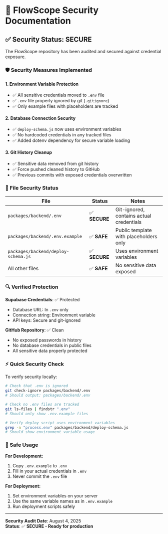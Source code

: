 # 🔐 FlowScope Security Documentation

## ✅ Security Status: SECURE

The FlowScope repository has been audited and secured against credential exposure.

### 🛡️ Security Measures Implemented

#### **1. Environment Variable Protection**
- ✅ All sensitive credentials moved to `.env` file
- ✅ `.env` file properly ignored by git (`.gitignore`)
- ✅ Only example files with placeholders are tracked

#### **2. Database Connection Security**
- ✅ `deploy-schema.js` now uses environment variables
- ✅ No hardcoded credentials in any tracked files
- ✅ Added dotenv dependency for secure variable loading

#### **3. Git History Cleanup**
- ✅ Sensitive data removed from git history
- ✅ Force pushed cleaned history to GitHub
- ✅ Previous commits with exposed credentials overwritten

### 📁 File Security Status

| File | Status | Notes |
|------|--------|-------|
| `packages/backend/.env` | ✅ **SECURE** | Git-ignored, contains actual credentials |
| `packages/backend/.env.example` | ✅ **SAFE** | Public template with placeholders only |
| `packages/backend/deploy-schema.js` | ✅ **SECURE** | Uses environment variables |
| All other files | ✅ **SAFE** | No sensitive data exposed |

### 🔍 Verified Protection

**Supabase Credentials**: ✅ Protected
- Database URL: In `.env` only
- Connection string: Environment variable
- API keys: Secure and git-ignored

**GitHub Repository**: ✅ Clean
- No exposed passwords in history
- No database credentials in public files
- All sensitive data properly protected

### ⚡ Quick Security Check

To verify security locally:

```bash
# Check that .env is ignored
git check-ignore packages/backend/.env
# Should output: packages/backend/.env

# Check no .env files are tracked
git ls-files | findstr ".env"
# Should only show .env.example files

# Verify deploy script uses environment variables
grep -n "process.env" packages/backend/deploy-schema.js
# Should show environment variable usage
```

### 🚀 Safe Usage

**For Development:**
1. Copy `.env.example` to `.env`
2. Fill in your actual credentials in `.env`
3. Never commit the `.env` file

**For Deployment:**
1. Set environment variables on your server
2. Use the same variable names as in `.env.example`
3. Run deployment scripts safely

---

**Security Audit Date**: August 4, 2025  
**Status**: ✅ **SECURE - Ready for production**
